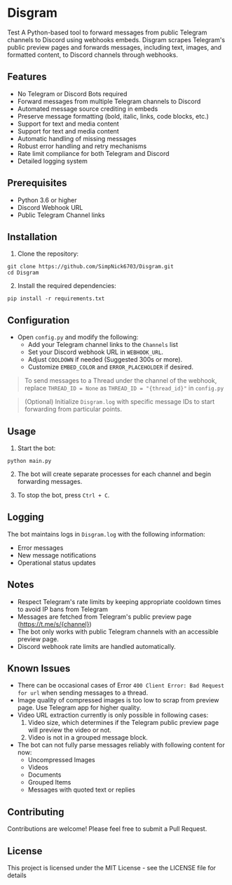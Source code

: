 # Disgram
Test
A Python-based tool to forward messages from public Telegram channels to Discord using webhooks embeds. Disgram scrapes Telegram's public preview pages and forwards messages, including text, images, and formatted content, to Discord channels through webhooks.

## Features

- No Telegram or Discord Bots required
- Forward messages from multiple Telegram channels to Discord
- Automated message source crediting in embeds
- Preserve message formatting (bold, italic, links, code blocks, etc.)
- Support for text and media content
- Support for text and media content
- Automatic handling of missing messages
- Robust error handling and retry mechanisms
- Rate limit compliance for both Telegram and Discord
- Detailed logging system

## Prerequisites

- Python 3.6 or higher
- Discord Webhook URL
- Public Telegram Channel links

## Installation

1. Clone the repository:
```
git clone https://github.com/SimpNick6703/Disgram.git
cd Disgram
```

2. Install the required dependencies:
```
pip install -r requirements.txt
```

## Configuration

- Open `config.py` and modify the following:
   - Add your Telegram channel links to the `Channels` list
   - Set your Discord webhook URL in `WEBHOOK_URL`.
   - Adjust `COOLDOWN` if needed (Suggested 300s or more).
   - Customize `EMBED_COLOR` and `ERROR_PLACEHOLDER` if desired.

> To send messages to a Thread under the channel of the webhook, replace `THREAD_ID = None` as `THREAD_ID = "{thread_id}"` in `config.py`

> (Optional) Initialize `Disgram.log` with specific message IDs to start forwarding from particular points.

## Usage

1. Start the bot:
```
python main.py
```
2. The bot will create separate processes for each channel and begin forwarding messages.

3. To stop the bot, press `Ctrl + C`.

## Logging

The bot maintains logs in `Disgram.log` with the following information:
- Error messages
- New message notifications
- Operational status updates

## Notes

- Respect Telegram's rate limits by keeping appropriate cooldown times to avoid IP bans from Telegram
- Messages are fetched from Telegram's public preview page (https://t.me/s/{channel})
- The bot only works with public Telegram channels with an accessible preview page.
- Discord webhook rate limits are handled automatically.

## Known Issues
- There can be occasional cases of Error `400 Client Error: Bad Request for url` when sending messages to a thread.
- Image quality of compressed images is too low to scrap from preview page. Use Telegram app for higher quality.
- Video URL extraction currently is only possible in following cases:
  1. Video size, which determines if the Telegram public preview page will preview the video or not.
  2. Video is not in a grouped message block.
- The bot can not fully parse messages reliably with following content for now:
  - Uncompressed Images
  - Videos
  - Documents
  - Grouped Items
  - Messages with quoted text or replies

## Contributing

Contributions are welcome! Please feel free to submit a Pull Request.

## License

This project is licensed under the MIT License - see the LICENSE file for details
